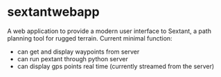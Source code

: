 # sextantwebapp
A web application to provide a modern user interface to Sextant, a path planning tool for rugged terrain.
Current minimal function:
- can get and display waypoints from server
- can run pextant through python server
- can display gps points real time (currently streamed from the server)
